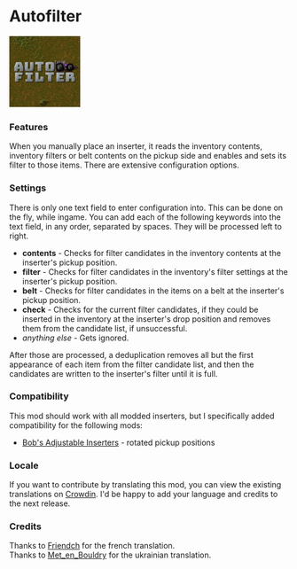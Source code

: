 # Autofilter
<img src="https://raw.githubusercontent.com/Wyrrrd/Autofilter/master/thumbnail.png" width="128" height="128">

### Features
When you manually place an inserter, it reads the inventory contents, inventory filters or belt contents on the pickup side and enables and sets its filter to those items. There are extensive configuration options.

### Settings

There is only one text field to enter configuration into. This can be done on the fly, while ingame. You can add each of the following keywords into the text field, in any order, separated by spaces. They will be processed left to right.

+ **contents** - Checks for filter candidates in the inventory contents at the inserter's pickup position.
+ **filter** - Checks for filter candidates in the inventory's filter settings at the inserter's pickup position.
+ **belt** - Checks for filter candidates in the items on a belt at the inserter's pickup position.
+ **check** - Checks for the current filter candidates, if they could be inserted in the inventory at the inserter's drop position and removes them from the candidate list, if unsuccessful.
+ *anything else* - Gets ignored.

After those are processed, a deduplication removes all but the first appearance of each item from the filter candidate list, and then the candidates are written to the inserter's filter until it is full.

### Compatibility
This mod should work with all modded inserters, but I specifically added compatibility for the following mods:

+ [Bob's Adjustable Inserters](https://mods.factorio.com/mod/bobinserters) - rotated pickup positions

### Locale
If you want to contribute by translating this mod, you can view the existing translations on [Crowdin](https://crowdin.com/project/factorio-mods-localization). I'd be happy to add your language and credits to the next release.

### Credits
Thanks to [Friendch](https://mods.factorio.com/user/Friendch) for the french translation.  
Thanks to [Met_en_Bouldry](https://crowdin.com/profile/Met_en_Bouldry) for the ukrainian translation.
